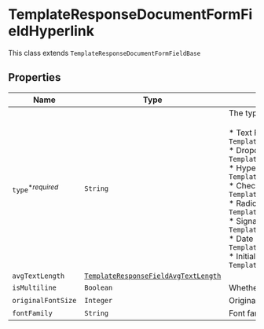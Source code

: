 

# TemplateResponseDocumentFormFieldHyperlink

This class extends `TemplateResponseDocumentFormFieldBase`

## Properties

Name | Type | Description | Notes
------------ | ------------- | ------------- | -------------
| `type`<sup>*_required_</sup> | ```String``` |  The type of this form field. See [field types](/api/reference/constants/#field-types).<br><br>* Text Field uses `TemplateResponseDocumentFormFieldText`<br>* Dropdown Field uses `TemplateResponseDocumentFormFieldDropdown`<br>* Hyperlink Field uses `TemplateResponseDocumentFormFieldHyperlink`<br>* Checkbox Field uses `TemplateResponseDocumentFormFieldCheckbox`<br>* Radio Field uses `TemplateResponseDocumentFormFieldRadio`<br>* Signature Field uses `TemplateResponseDocumentFormFieldSignature`<br>* Date Signed Field uses `TemplateResponseDocumentFormFieldDateSigned`<br>* Initials Field uses `TemplateResponseDocumentFormFieldInitials`  |  |
| `avgTextLength` | [```TemplateResponseFieldAvgTextLength```](TemplateResponseFieldAvgTextLength.md) |    |  |
| `isMultiline` | ```Boolean``` |  Whether this form field is multiline text.  |  |
| `originalFontSize` | ```Integer``` |  Original font size used in this form field&#39;s text.  |  |
| `fontFamily` | ```String``` |  Font family used in this form field&#39;s text.  |  |



